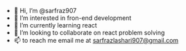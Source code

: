 - 👋 Hi, I’m @sarfraz907
- 👀 I’m interested in fron-end development
- 🌱 I’m currently learning react
- 💞️ I’m looking to collaborate on react problem solving
- 📫 to reach me email me at sarfrazlashari907@gmail.com

<!---
sarfraz907/sarfraz907 is a ✨ special ✨ repository because its `README.md` (this file) appears on your GitHub profile.
You can click the Preview link to take a look at your changes.
--->
